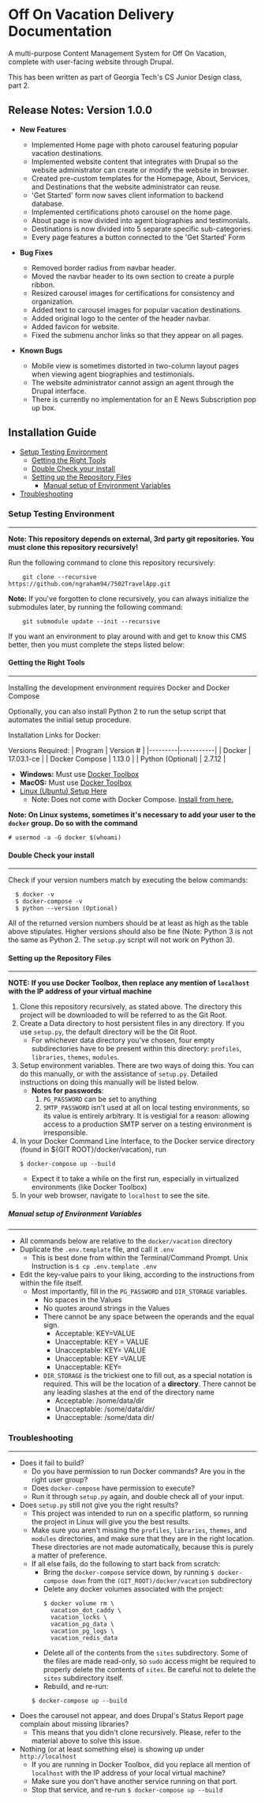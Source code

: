 # Off On Vacation Delivery Documentation
A multi-purpose Content Management System for Off On Vacation,
complete with user-facing website through Drupal.

This has been written as part of Georgia Tech's CS Junior Design class,
part 2.

<!-- TOC -->

## Release Notes: Version 1.0.0

- **New Features**
    - Implemented Home page with photo carousel featuring popular vacation destinations.
    - Implemented website content that integrates with Drupal so the website administrator can create or modify the website in browser.
    - Created pre-custom templates for the Homepage, About, Services, and Destinations that the website administrator can reuse.
    - 'Get Started' form now saves client information to backend database.
    - Implemented certifications photo carousel on the home page. 
    - About page is now divided into agent biographies and testimonials.
    - Destinations is now divided into 5 separate specific sub-categories.
    - Every page features a button connected to the 'Get Started' Form
    
- **Bug Fixes**
    - Removed border radius from navbar header.
    - Moved the navbar header to its own section to create a purple ribbon.
    - Resized carousel images for certifications for consistency and organization.
    - Added text to carousel images for popular vacation destinations.
    - Added original logo to the center of the header navbar.
    - Added favicon for website.
    - Fixed the submenu anchor links so that they appear on all pages.

- **Known Bugs**
    - Mobile view is sometimes distorted in two-column layout pages when viewing agent biographies and testimonials.
    - The website administrator cannot assign an agent through the Drupal interface. 
    - There is currently no implementation for an E News Subscription pop up box.
    

<!-- /TOC -->

<!-- TOC -->

## Installation Guide

- [Setup Testing Environment](#setup-testing-environment)
    - [Getting the Right Tools](#getting-the-right-tools)
    - [Double Check your install](#double-check-your-install)
    - [Setting up the Repository Files](#setting-up-the-repository-files)
        - [Manual setup of Environment Variables](#manual-setup-of-environment-variables)
- [Troubleshooting](#troubleshooting)

<!-- /TOC -->

### Setup Testing Environment
- - - -

**Note: This repository depends on external, 3rd party git repositories.
  You must clone this repository recursively!**

Run the following command to clone this repository recursively:

```
    git clone --recursive https://github.com/ngraham94/7502TravelApp.git
```

**Note:** If you've forgotten to clone recursively, you can always initialize
the submodules later, by running the following command:

```
    git submodule update --init --recursive
```

If you want an environment to play around with and get to know this CMS better,
then you must complete the steps listed below:

#### Getting the Right Tools
---------------

Installing the development environment requires Docker and Docker Compose

Optionally, you can also install Python 2 to run the setup script that
automates the initial setup procedure.

Installation Links for Docker:

Versions Required:
| Program | Version # |
|---------|-----------|
| Docker | 17.03.1-ce |
| Docker Compose | 1.13.0 |
| Python (Optional) | 2.7.12 |

* **Windows:** Must use [Docker Toolbox](https://www.docker.com/products/docker-toolbox)
* **MacOS:** Must use [Docker Toolbox](https://www.docker.com/products/docker-toolbox)
* [Linux (Ubuntu) Setup Here](https://docs.docker.com/engine/installation/linux/ubuntu/)
  * Note: Does not come with Docker Compose.
    [Install from here.](https://docs.docker.com/compose/install/)

**Note: On Linux systems, sometimes it's necessary to add your user to the `docker` group.
Do so with the command**

`# usermod -a -G docker $(whoami)`

#### Double Check your install
---------------

Check if your version numbers match by executing the below commands:

```
  $ docker -v
  $ docker-compose -v
  $ python --version (Optional)
```

All of the returned version numbers should be at least as high as the table above stipulates.
Higher versions should also be fine (Note: Python 3 is not the same as Python 2. The `setup.py` script
will not work on Python 3).

#### Setting up the Repository Files
---------------

**NOTE: If you use Docker Toolbox, then replace any mention of `localhost` with
        the IP address of your virtual machine**

1. Clone this repository recursively, as stated above.
   The directory this project will be downloaded to will be referred to
   as the Git Root.
3. Create a Data directory to host persistent files in any directory. If you use
    `setup.py`, the default directory will be the Git Root.
   * For whichever data directory you've chosen, four empty subdirectories have
      to be present within this directory:
      `profiles`, `libraries`, `themes`, `modules`.
4. Setup environment variables. There are two ways of doing this.
   You can do this manually, or with the assistance of `setup.py`.
   Detailed instructions on doing this manually will be listed below.
   * **Notes for passwords**:
      1. `PG_PASSWORD` can be set to anything
      2. `SMTP_PASSWORD` isn't used at all on local testing environments, so
          its value is entirely arbitrary. It is vestigial for a reason:
          allowing access to a production SMTP server on a testing
          environment is irresponsible.
5. In your Docker Command Line Interface, to the Docker service directory
   (found in ${GIT ROOT}/docker/vacation), run
    ```
    $ docker-compose up --build
    ```
    * Expect it to take a while on the first run,
      especially in virtualized environments (like Docker Toolbox)
7. In your web browser, navigate to `localhost` to see the site.

##### Manual setup of Environment Variables
---------------

   * All commands below are relative to the `docker/vacation` directory
   * Duplicate the `.env.template` file, and call it `.env`
     * This is best done from within the Terminal/Command Prompt.
       Unix Instruction is `$ cp .env.template .env`
   * Edit the key-value pairs to your liking, according to the instructions
     from within the file itself.
     * Most importantly, fill in the `PG_PASSWORD` and `DIR_STORAGE` variables.
       * No spaces in the Values
       * No quotes around strings in the Values
       * There cannot be any space between the operands and the equal sign.
         * Acceptable: KEY=VALUE
         * Unacceptable: KEY = VALUE
         * Unacceptable: KEY= VALUE
         * Unacceptable: KEY =VALUE
         * Unacceptable: KEY=
       * `DIR_STORAGE` is the trickiest one to fill out, as a special notation
         is required. This will be the location of a **directory**. There cannot
         be any leading slashes at the end of the directory name
         * Acceptable: /some/data/dir
         * Unacceptable: /some/data/dir/
         * Unacceptable: /some/data dir/

### Troubleshooting
- - - -

* Does it fail to build?
  * Do you have permission to run Docker commands? Are you in the right user group?
  * Does `docker-compose` have permission to execute?
  * Run it through `setup.py` again, and double check all of your input.
* Does `setup.py` still not give you the right results?
  * This project was intended to run on a specific platform, so running the
    project in Linux will give you the best results.
  * Make sure you aren't missing the `profiles`, `libraries`, `themes`,
    and `modules` directories, and make sure that they are in the right location.
    These directories are not made automatically, because this is purely a matter
    of preference.
  * If all else fails, do the following to start back from scratch:
    * Bring the `docker-compose` service down, by running `$ docker-compose down`
      from the `(GIT_ROOT)/docker/vacation` subdirectory
    * Delete any docker volumes associated with the project:
      ```
      $ docker volume rm \
        vacation_dot_caddy \
        vacation_locks \
        vacation_pg_data \
        vacation_pg_logs \
        vacation_redis_data
      ```
    * Delete all of the contents from the `sites` subdirectory. Some of the
      files are made read-only, so `sudo` access might be required to
      properly delete the contents of `sites`. Be careful not to delete the
      `sites` subdirectory itself.
    * Rebuild, and re-run:
    ```
    $ docker-compose up --build
    ```
* Does the carousel not appear, and does Drupal's Status Report page complain
  about missing libraries?
  * This means that you didn't clone recursively. Please, refer to the material
    above to solve this issue.
* Nothing (or at least something else) is showing up under `http://localhost`
  * If you are running in Docker Toolbox, did you replace all mention of `localhost`
    with the IP address of your local virtual machine?
  * Make sure you don't have another service running on that port.
  * Stop that service, and re-run `$ docker-compose up --build`
